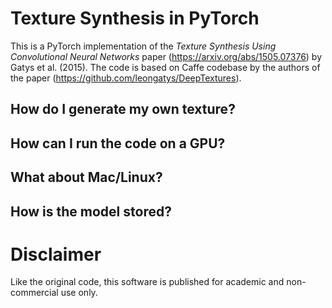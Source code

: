 # Texture Synthesis in PyTorch

This is a PyTorch implementation of the *Texture Synthesis Using Convolutional Neural Networks* paper (https://arxiv.org/abs/1505.07376) by Gatys et al. (2015). The code is based on Caffe codebase by the authors of the paper (https://github.com/leongatys/DeepTextures).

## How do I generate my own texture?

## How can I run the code on a GPU?

## What about Mac/Linux?

## How is the model stored?

# Disclaimer

Like the original code, this software is published for academic and non-commercial use only.
